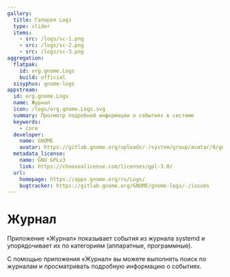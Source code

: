 ```yaml
---
gallery:
  title: Галерея Logs
  type: slider
  items:
    - src: /logs/sc-1.png
    - src: /logs/sc-2.png
    - src: /logs/sc-3.png
aggregation:
  flatpak:
    id: org.gnome.Logs
    build: official
  sisyphus: gnome-logs
appstream:
  id: org.gnome.Logs
  name: Журнал
  icon: /logs/org.gnome.Logs.svg
  summary: Просмотр подробной информации о событиях в системе
  keywords:
    - core
  developer:
    name: GNOME
    avatar: https://gitlab.gnome.org/uploads/-/system/group/avatar/8/gnomelogo.png?width=48
  metadata_license:
    name: GNU GPLv3
    link: https://choosealicense.com/licenses/gpl-3.0/
  url:
    homepage: https://apps.gnome.org/ru/Logs/
    bugtracker: https://gitlab.gnome.org/GNOME/gnome-logs/-/issues
---
```


# Журнал

Приложение «Журнал» показывает события из журнала systemd и упорядочивает их по категориям (аппаратные, программные).

С помощью приложения «Журнал» вы можете выполнять поиск по журналам и просматривать подробную информацию о событиях.
<AGWGallery />

<!--@include: @apps/_parts/install/content-repo.md-->
<!--@include: @apps/_parts/install/content-flatpak.md-->
